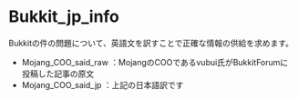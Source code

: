 Bukkit_jp_info
==============

Bukkitの件の問題について、英語文を訳すことで正確な情報の供給を求めます。


- Mojang_COO_said_raw
    ：MojangのCOOであるvubui氏がBukkitForumに投稿した記事の原文
- Mojang_COO_said_jp
    ：上記の日本語訳です
